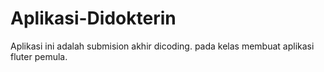 # Aplikasi-Didokterin
Aplikasi ini adalah submision akhir dicoding. pada kelas membuat aplikasi fluter pemula.
